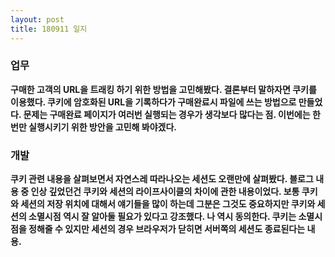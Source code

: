 ```yaml
---
layout: post
title: 180911 일지
---
```


### 업무
**구매한 고객의 URL을 트래킹 하기 위한 방법을 고민해봤다. 결론부터 말하자면 쿠키를 이용했다. 쿠키에 암호화된 URL을 기록하다가 구매완료시 파일에 쓰는 방법으로 만들었다. 문제는 구매완료 페이지가 여러번 실행되는 경우가 생각보다 많다는 점. 이번에는 한 번만 실행시키기 위한 방안을 고민해 봐야겠다.**

### 개발
**쿠키 관련 내용을 살펴보면서 자연스레 따라나오는 세션도 오랜만에 살펴봤다. 블로그 내용 중 인상 깊었던건 쿠키와 세션의 라이프사이클의 차이에 관한 내용이었다. 보통 쿠키와 세션의 저장 위치에 대해서 얘기들을 많이 하는데 그분은 그것도 중요하지만 쿠키와 세션의 소멸시점 역시 잘 알아둘 필요가 있다고 강조했다. 나 역시 동의한다. 쿠키는 소멸시점을 정해줄 수 있지만 세션의 경우 브라우저가 닫히면 서버쪽의 세션도 종료된다는 내용.**